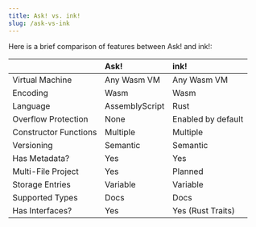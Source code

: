 ```yaml
---
title: Ask! vs. ink!
slug: /ask-vs-ink
---
```


Here is a brief comparison of features between Ask! and ink!:

<div class="comparison">

|                       | Ask!           | ink!               |
| :-------------------- | :------------- |:------------------ |
| Virtual Machine       | Any Wasm VM    | Any Wasm VM        |
| Encoding              | Wasm           | Wasm               |
| Language              | AssemblyScript | Rust               |
| Overflow Protection   | None           | Enabled by default |
| Constructor Functions | Multiple       | Multiple           |
| Versioning            | Semantic       | Semantic           |
| Has Metadata?         | Yes            | Yes                |
| Multi-File Project    | Yes            | Planned            |
| Storage Entries       | Variable       | Variable           |
| Supported Types       | Docs           | Docs               |
| Has Interfaces?       | Yes            | Yes (Rust Traits)  |

</div>
